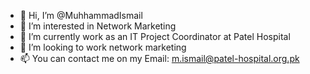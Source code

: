 - 👋 Hi, I’m @MuhhammadIsmail
- 👀 I’m interested in Network Marketing
- 🌱 I’m currently work as an IT Project Coordinator at Patel Hospital
- 💞️ I’m looking to work network marketing
- 📫 You can contact me on my Email: m.ismail@patel-hospital.org.pk

<!---
MuhhammadIsmail/MuhhammadIsmail is a ✨ special ✨ repository because its `README.md` (this file) appears on your GitHub profile.
You can click the Preview link to take a look at your changes.
--->
